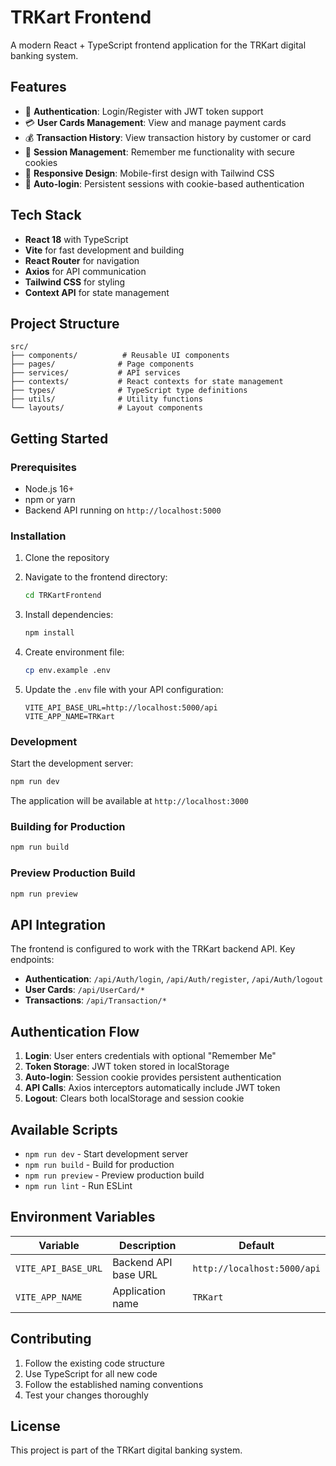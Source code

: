 # TRKart Frontend

A modern React + TypeScript frontend application for the TRKart digital banking system.

## Features

- 🔐 **Authentication**: Login/Register with JWT token support
- 💳 **User Cards Management**: View and manage payment cards
- 💰 **Transaction History**: View transaction history by customer or card
- 🍪 **Session Management**: Remember me functionality with secure cookies
- 📱 **Responsive Design**: Mobile-first design with Tailwind CSS
- 🔄 **Auto-login**: Persistent sessions with cookie-based authentication

## Tech Stack

- **React 18** with TypeScript
- **Vite** for fast development and building
- **React Router** for navigation
- **Axios** for API communication
- **Tailwind CSS** for styling
- **Context API** for state management

## Project Structure

```
src/
├── components/          # Reusable UI components
├── pages/              # Page components
├── services/           # API services
├── contexts/           # React contexts for state management
├── types/              # TypeScript type definitions
├── utils/              # Utility functions
└── layouts/            # Layout components
```

## Getting Started

### Prerequisites

- Node.js 16+ 
- npm or yarn
- Backend API running on `http://localhost:5000`

### Installation

1. Clone the repository
2. Navigate to the frontend directory:
   ```bash
   cd TRKartFrontend
   ```

3. Install dependencies:
   ```bash
   npm install
   ```

4. Create environment file:
   ```bash
   cp env.example .env
   ```

5. Update the `.env` file with your API configuration:
   ```
   VITE_API_BASE_URL=http://localhost:5000/api
   VITE_APP_NAME=TRKart
   ```

### Development

Start the development server:
```bash
npm run dev
```

The application will be available at `http://localhost:3000`

### Building for Production

```bash
npm run build
```

### Preview Production Build

```bash
npm run preview
```

## API Integration

The frontend is configured to work with the TRKart backend API. Key endpoints:

- **Authentication**: `/api/Auth/login`, `/api/Auth/register`, `/api/Auth/logout`
- **User Cards**: `/api/UserCard/*`
- **Transactions**: `/api/Transaction/*`

## Authentication Flow

1. **Login**: User enters credentials with optional "Remember Me"
2. **Token Storage**: JWT token stored in localStorage
3. **Auto-login**: Session cookie provides persistent authentication
4. **API Calls**: Axios interceptors automatically include JWT token
5. **Logout**: Clears both localStorage and session cookie

## Available Scripts

- `npm run dev` - Start development server
- `npm run build` - Build for production
- `npm run preview` - Preview production build
- `npm run lint` - Run ESLint

## Environment Variables

| Variable | Description | Default |
|----------|-------------|---------|
| `VITE_API_BASE_URL` | Backend API base URL | `http://localhost:5000/api` |
| `VITE_APP_NAME` | Application name | `TRKart` |

## Contributing

1. Follow the existing code structure
2. Use TypeScript for all new code
3. Follow the established naming conventions
4. Test your changes thoroughly

## License

This project is part of the TRKart digital banking system. 